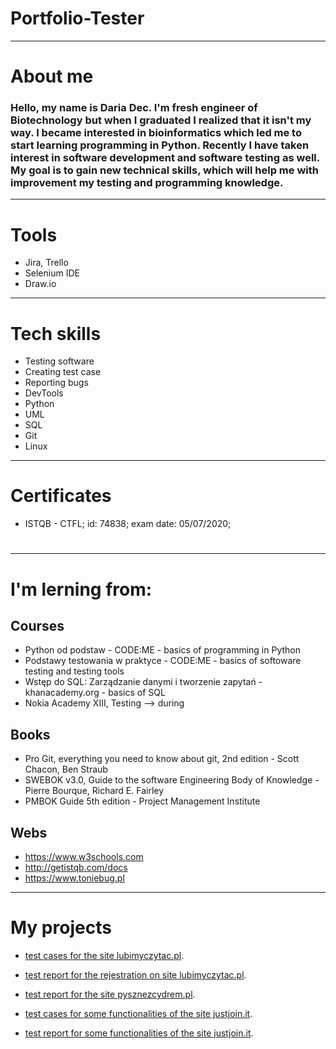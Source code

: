 # Portfolio-Tester
__________________
# About me

### Hello, my name is Daria Dec. I'm fresh engineer of Biotechnology but when I graduated I realized that it isn't my way. I became interested in bioinformatics which led me to start learning programming in Python. Recently I have taken interest in software development and software testing as well. My goal is to gain new technical skills, which will help me with improvement my testing and programming knowledge.
__________________
# Tools
- Jira, Trello
- Selenium IDE
- Draw.io
__________________
# Tech skills
- Testing software
- Creating test case
- Reporting bugs
- DevTools
- Python 
- UML
- SQL 
- Git
- Linux
__________________
# Certificates
- ISTQB - CTFL; id: 74838; exam date: 05/07/2020; 
#
#
__________________
# I'm lerning from:
## Courses
- Python od podstaw - CODE:ME - basics of programming in Python
- Podstawy testowania w praktyce - CODE:ME - basics of softoware testing and testing tools
- Wstęp do SQL: Zarządzanie danymi i tworzenie zapytań - khanacademy.org - basics of SQL
- Nokia Academy XIII, Testing --> during

## Books
- Pro Git, everything you need to know about git, 2nd edition - Scott Chacon, Ben Straub
- SWEBOK v3.0, Guide to the software Engineering Body of Knowledge - Pierre Bourque, Richard E. Fairley
- PMBOK Guide 5th edition - Project Management Institute

## Webs
- https://www.w3schools.com
- http://getistqb.com/docs
- https://www.toniebug.pl
__________________

# My projects
- [test cases for the site lubimyczytac.pl](https://drive.google.com/file/d/1NL2enwhddSVhMwqZzsqQ9EYtUsB3ZbwL/view?usp=sharing).
- [test report for the rejestration on site lubimyczytac.pl](https://drive.google.com/file/d/1NLAkNOwWsTPSgoD8CJqD7V-B3FWC-rz3/view?usp=sharing).

- [test report for the site pysznezcydrem.pl](https://drive.google.com/file/d/13DgS_AGkTKV1y3sdYMBDs_zK7tre_1_N/view?usp=sharing).

- [test cases for some functionalities of the site justjoin.it](https://drive.google.com/file/d/1GgWETCtI7Db2U9x6qK5EZkV0PYy1waG-/view?usp=sharing).
- [test report for some functionalities of the site justjoin.it](https://drive.google.com/file/d/13XSWgNe5grX3u6-N7YFBKINrgdyMMHeJ/view?usp=sharing).
